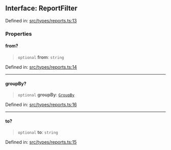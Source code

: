 
## Interface: ReportFilter

Defined in: [src/types/reports.ts:13](https://github.com/centrifuge/sdk/blob/20f6f7405dbfe43e55dbfdf56cb48d163938a551/src/types/reports.ts#L13)

### Properties

#### from?

> `optional` **from**: `string`

Defined in: [src/types/reports.ts:14](https://github.com/centrifuge/sdk/blob/20f6f7405dbfe43e55dbfdf56cb48d163938a551/src/types/reports.ts#L14)

***

#### groupBy?

> `optional` **groupBy**: [`GroupBy`](#type-groupby)

Defined in: [src/types/reports.ts:16](https://github.com/centrifuge/sdk/blob/20f6f7405dbfe43e55dbfdf56cb48d163938a551/src/types/reports.ts#L16)

***

#### to?

> `optional` **to**: `string`

Defined in: [src/types/reports.ts:15](https://github.com/centrifuge/sdk/blob/20f6f7405dbfe43e55dbfdf56cb48d163938a551/src/types/reports.ts#L15)
